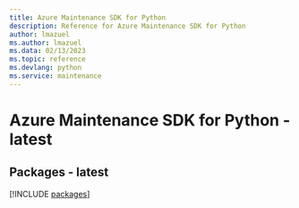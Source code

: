 ```yaml
---
title: Azure Maintenance SDK for Python
description: Reference for Azure Maintenance SDK for Python
author: lmazuel
ms.author: lmazuel
ms.data: 02/13/2023
ms.topic: reference
ms.devlang: python
ms.service: maintenance
---
```

# Azure Maintenance SDK for Python - latest
## Packages - latest
[!INCLUDE [packages](maintenance-index.md)]